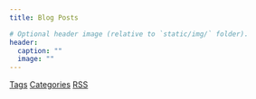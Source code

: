 ```yaml
---
title: Blog Posts

# Optional header image (relative to `static/img/` folder).
header:
  caption: ""
  image: ""
---
```


[Tags](/tags)
[Categories](/categories)
[RSS](./index.xml)
